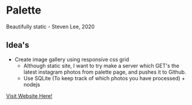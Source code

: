 # Palette

Beautifully static - Steven Lee, 2020

## Idea's

-   Create image gallery using responsive css grid
    -   Although static site, I want to try make a server which GET's the latest instagram photos from palette page, and pushes it to Github.
    -   Use SQLite (To keep track of which photos you have processed) + nodejs

[Visit Website Here!](https://dezzy001.github.io/palette-northmelbourne/)
